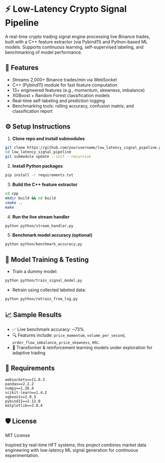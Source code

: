 # ⚡ Low-Latency Crypto Signal Pipeline

A real-time crypto trading signal engine processing live Binance trades, built with a C++ feature extractor (via Pybind11) and Python-based ML models. Supports continuous learning, self-supervised labeling, and benchmarking of model performance.

## 🧠 Features
- Streams 2,000+ Binance trades/min via WebSocket
- C++ (Pybind11) module for fast feature computation
- 13+ engineered features (e.g., momentum, skewness, imbalance)
- XGBoost + Random Forest classification models
- Real-time self-labeling and prediction logging
- Benchmarking tools: rolling accuracy, confusion matrix, and classification report

## ⚙️ Setup Instructions

1. **Clone repo and install submodules**  
```bash
git clone https://github.com/yourusername/low_latency_signal_pipeline.git
cd low_latency_signal_pipeline
git submodule update --init --recursive
```

2. **Install Python packages**  
```bash
pip install -r requirements.txt
```

3. **Build the C++ feature extractor**
```bash
cd cpp
mkdir build && cd build
cmake ..
make
```

4. **Run the live stream handler**  
```bash
python python/stream_handler.py
```

5. **Benchmark model accuracy (optional)**  
```bash
python python/benchmark_accuracy.py
```

## 🧪 Model Training & Testing

- Train a dummy model:  
```bash
python python/train_signal_model.py
```

- Retrain using collected labeled data:  
```bash
python python/retrain_from_log.py
```

## 📈 Sample Results

- ✅ Live benchmark accuracy: ~73%
- 🔍 Features include: `price_momentum`, `volume_per_second`, `order_flow_imbalance`, `price_skewness`, etc.
- 🧠 Transformer & reinforcement learning models under exploration for adaptive trading

## 📄 Requirements
```
websockets==11.0.3  
pandas==2.2.2  
numpy==1.26.4  
scikit-learn==1.4.2  
xgboost==2.0.3  
pybind11==2.12.0  
matplotlib==3.8.4  
```

## 🛡️ License

MIT License

Inspired by real-time HFT systems, this project combines market data engineering with low-latency ML signal generation for continuous experimentation.
